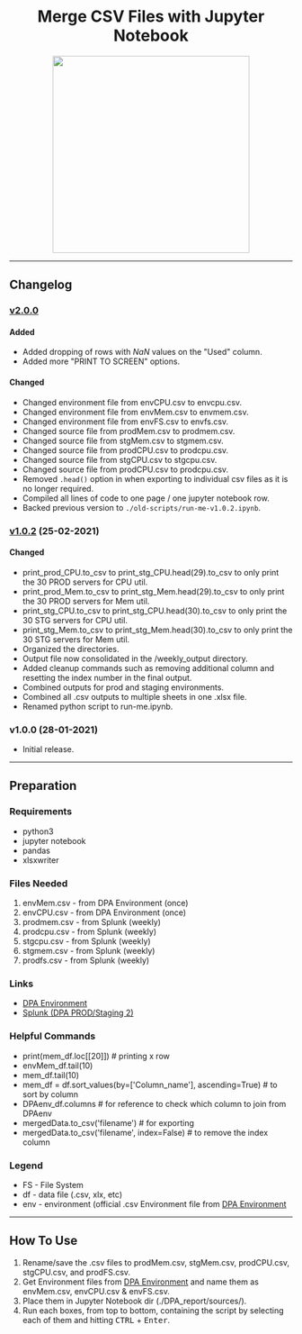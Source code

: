 # <div align="center"> Merge CSV Files with Jupyter Notebook </div>
<p align="center"> <img src="https://i2.wp.com/learn.onemonth.com/wp-content/uploads/2019/07/image3-1.png?fit=756%2C277&ssl=1" width="350"> </p>

---
## Changelog

### [v2.0.0](run-me-v2.0.0.ipynb)
#### Added
* Added dropping of rows with _NaN_ values on the "Used" column.
* Added more "PRINT TO SCREEN" options.

#### Changed
* Changed environment file from envCPU.csv to envcpu.csv.
* Changed environment file from envMem.csv to envmem.csv.
* Changed environment file from envFS.csv to envfs.csv.
* Changed source file from prodMem.csv to prodmem.csv.
* Changed source file from stgMem.csv to stgmem.csv.
* Changed source file from prodCPU.csv to prodcpu.csv.
* Changed source file from stgCPU.csv to stgcpu.csv.
* Changed source file from prodCPU.csv to prodcpu.csv.
* Removed `.head()` option in when exporting to individual csv files as it is no longer required.
* Compiled all lines of code to one page / one jupyter notebook row.
* Backed previous version to `./old-scripts/run-me-v1.0.2.ipynb`.

### [v1.0.2](./old-scripts/run-me-v1.0.2.ipynb) (25-02-2021)

#### Changed
* print_prod_CPU.to_csv to print_stg_CPU.head(29).to_csv to only print the 30 PROD servers for CPU util.
* print_prod_Mem.to_csv to print_stg_Mem.head(29).to_csv to only print the 30 PROD servers for Mem util.
* print_stg_CPU.to_csv to print_stg_CPU.head(30).to_csv to only print the 30 STG servers for CPU util.
* print_stg_Mem.to_csv to print_stg_Mem.head(30).to_csv to only print the 30 STG servers for Mem util.
* Organized the directories.
* Output file now consolidated in the /weekly_output directory.
* Added cleanup commands such as removing additional column and resetting the index number in the final output.
* Combined outputs for prod and staging environments.
* Combined all .csv outputs to multiple sheets in one .xlsx file.
* Renamed python script to run-me.ipynb.

### v1.0.0 (28-01-2021)
* Initial release.


---
## Preparation
### Requirements
* python3
* jupyter notebook
* pandas
* xlsxwriter

### Files Needed
1. envMem.csv - from DPA Environment (once)
2. envCPU.csv - from DPA Environment (once)
3. prodmem.csv - from Splunk (weekly)
4. prodcpu.csv - from Splunk (weekly)
5. stgcpu.csv  - from Splunk (weekly)
6. stgmem.csv - from Splunk (weekly)
7. prodfs.csv - from Splunk (weekly)

### Links
* [DPA Environment](https://docs.google.com/spreadsheets/d/1Ll7-mdb8tsGUKIDYJ-dMEBmydxXf24krk8J7r1RIUog/edit#gid=588246582)
* [Splunk (DPA PROD/Staging 2)](http://10.69.81.41:8000/en-US/app/splunk_app_for_linux_Infrastructure/dashboards)

### Helpful Commands
* print(mem_df.loc[[20]]) # printing x row
* envMem_df.tail(10)
* mem_df.tail(10)
* mem_df = df.sort_values(by=['Column_name'], ascending=True) # to sort by column
* DPAenv_df.columns # for reference to check which column to join from DPAenv
* mergedData.to_csv('filename') # for exporting
* mergedData.to_csv('filename', index=False) # to remove the index column

### Legend
* FS - File System
* df - data file (.csv, xlx, etc)
* env - environment (official .csv Environment file from [DPA Environment](https://docs.google.com/spreadsheets/d/1Ll7-mdb8tsGUKIDYJ-dMEBmydxXf24krk8J7r1RIUog/edit#gid=588246582)

---
## How To Use
1. Rename/save the .csv files to prodMem.csv, stgMem.csv, prodCPU.csv, stgCPU.csv, and prodFS.csv.
2. Get Environment files from [DPA Environment](https://docs.google.com/spreadsheets/d/1Ll7-mdb8tsGUKIDYJ-dMEBmydxXf24krk8J7r1RIUog/edit#gid=588246582) and name them as envMem.csv, envCPU.csv & envFS.csv.
3. Place them in Jupyter Notebook dir (./DPA_report/sources/).
4. Run each boxes, from top to bottom, containing the script by selecting each of them and hitting <kbd>CTRL</kbd> + <kbd>Enter</kbd>.
